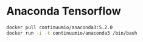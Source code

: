 # Anaconda Tensorflow

```sh
docker pull continuumio/anaconda3:5.2.0
docker run -i -t continuumio/anaconda3 /bin/bash
```

